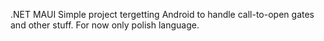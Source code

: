 .NET MAUI Simple project tergetting Android to handle call-to-open gates and other stuff.
For now only polish language.
